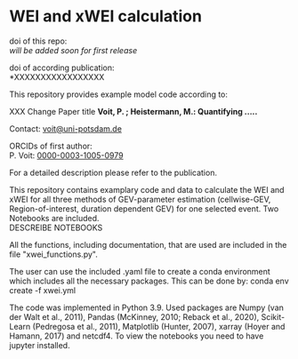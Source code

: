 # WEI and xWEI calculation 


doi of this repo:  
*will be added soon for first release*

doi of according publication:  
*XXXXXXXXXXXXXXXXX

This repository provides example model code according to: 

XXX Change Paper title
**Voit, P. ; Heistermann, M.: Quantifying .....**

Contact: [voit@uni-potsdam.de](voit@uni-potsdam.de)

ORCIDs of first author:   
P. Voit:  [0000-0003-1005-0979](https://orcid.org/0000-0003-1005-0979)   
 

For a detailed description please refer to the publication.

This repository contains examplary code and data to calculate the WEI and xWEI for all three methods of GEV-parameter
estimation (cellwise-GEV, Region-of-interest, duration dependent GEV) for one selected event.
Two Notebooks are included.  
DESCREIBE NOTEBOOKS

All the functions, including documentation, that are used are included in the file "xwei_functions.py".

The user can use the included .yaml file to create a conda environment which includes all the necessary
packages. This can be done by:
conda env create -f xwei.yml

The code was implemented in Python 3.9. Used packages are Numpy (van der Walt et al., 2011), Pandas 
(McKinney, 2010; Reback et al., 2020),
Scikit-Learn (Pedregosa et al., 2011), Matplotlib (Hunter, 2007), xarray (Hoyer and Hamann, 2017) and netcdf4. To view the
notebooks you need to have jupyter installed.

